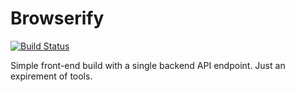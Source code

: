 Browserify
==========
[![Build Status](https://travis-ci.org/crenwick/browserify.svg?branch=master)](https://travis-ci.org/crenwick/browserify)

Simple front-end build with a single backend API endpoint. Just an expirement of tools. 
